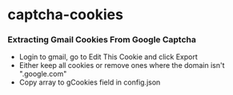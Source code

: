 # captcha-cookies
### Extracting Gmail Cookies From Google Captcha

* Login to gmail, go to Edit This Cookie and click Export
* Either keep all cookies or remove ones where the domain isn't ".google.com"
* Copy array to gCookies field in config.json
 
